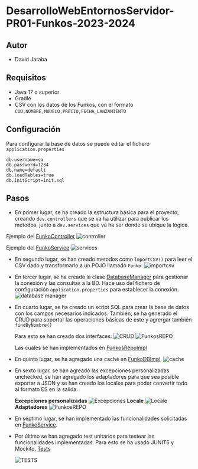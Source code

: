 # DesarrolloWebEntornosServidor-PR01-Funkos-2023-2024

## Autor
* David Jaraba

## Requisitos
- Java 17 o superior
- Gradle
- CSV con los datos de los Funkos, con el formato `COD,NOMBRE,MODELO,PRECIO,FECHA_LANZAMIENTO`

## Configuración
Para configurar la base de datos se puede editar el fichero `application.properties`

    db.username=sa
    db.password=1234
    db.name=default
    db.loadTables=true
    db.initScript=init.sql


## Pasos
- En primer lugar, se ha creado la estructura básica para el proyecto, creando
`dev.controllers` que se va ha utilizar para publicar los metodos, junto a `dev.services` que
va ha ser donde se ubique la lógica.

Ejemplo del [FunkoController](src/main/java/dev/controllers/FunkoController.java)
![controller](images/controller.png)

Ejemplo del [FunkoService](src/main/java/dev/services/FunkoService.java)
![services](images/services.png)


- En segundo lugar, se han creado metodos como `importCSV()` para leer el CSV dado
y transformarlo a un POJO llamado `Funko`.
![importcsv](images/importCSV.png)

- En tercer lugar, se ha creado la clase [DatabaseManager](src/main/java/dev/managers/DatabaseManager.java) para gestionar
la conexión y las consultas a la BD. Hace uso del fichero de configuración `application.properties` para establecer la conexión.
![database manager](images/databasemanager.png)

- En cuarto lugar, se ha creado un script SQL para crear la base de datos con los campos necesarios indicados. También, se ha generado el CRUD
para soportar las operaciones básicas de este y agrergar también `findByNombre()`

    Para esto se han creado dos interfaces:
    ![CRUD](images/CRUD.png)
    ![FunkosREPO](images/FunkosREPO.png)
    
    Las cuales se han implementados en [FunkosRepoImpl](src/main/java/dev/repositories/FunkosRepoImpl.java)

- En quinto lugar, se ha agregado una caché en [FunkoDBImpl](src/main/java/dev/services/db/FunkoDBImpl.java).
  ![cache](images/cache.png)

- En sexto lugar, se han agreado las excepciones personalizadas unchecked, se han agregado los adaptadores para que sea posible 
exportar a JSON y se han creado los locales para poder convertir todo al formato ES en la salida.

  **Excepciones personalizadas**
  ![Excepciones](images/exceptions.png)
  **Locale**
  ![Locale](images/locale.png)
  **Adaptadores**
  ![FunkosREPO](images/adapter.png)

- En séptimo lugar, se han implementado las funcionalidades solicitadas en [FunkoService](src/main/java/dev/services/FunkoService.java).

- Por último se han agregado test unitarios para testear las funcionalidades implementadas. Para esto se ha 
usado JUNIT5 y Mockito.
 [Tests](src/test/java/FunkoServiceTest.java)

  ![TESTS](images/tests.png)